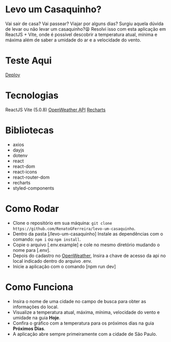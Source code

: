 # Levo um Casaquinho?
Vai sair de casa? Vai passear? Viajar por alguns dias? Surgiu aquela dúvida de levar ou não levar um casaquinho?😫 Resolvi isso com esta aplicação em ReactJS + Vite, onde é possível descobrir a temperatura atual, mínima e máxima além de saber a umidade do ar e a velocidade do vento.

# Teste Aqui
[Deploy](https://levo-um-casaquinho-lemon.vercel.app/)


# Tecnologias
ReactJS
Vite (5.0.8)
[OpenWeather API](https://openweathermap.org/)
[Recharts](https://recharts.org/en-US/)

# Bibliotecas
* axios
* dayjs
* dotenv
* react
* react-dom
* react-icons
* react-router-dom
* recharts
* styled-components

# Como Rodar 
* Clone o repositório em sua máquina: ```git clone https://github.com/RenatoGFerreira/levo-um-casaquinho```.
* Dentro da pasta [/levo-um-casaquinho] Instale as dependências com o comando: ```npm i``` ou ```npm install```.
* Copie o arquivo [.env.example] e cole no mesmo diretório mudando o nome para [.env].
* Depois do cadastro no [OpenWeather](https://openweathermap.org/api), Insira a chave de acesso da api no local indicado dentro do arquivo .env.
* Inicie a aplicação com o comando [npm run dev]

# Como Funciona 
* Insira o nome de uma cidade no campo de busca para obter as informações do local.
* Visualize a temperatura atual, máxima, mínima, velocidade do vento e umidade na guia **Hoje**.
* Confira o gráfico com a temperatura para os próximos dias na guia **Próximos Dias**.
* A aplicação abre sempre primeiramente com a cidade de São Paulo.


